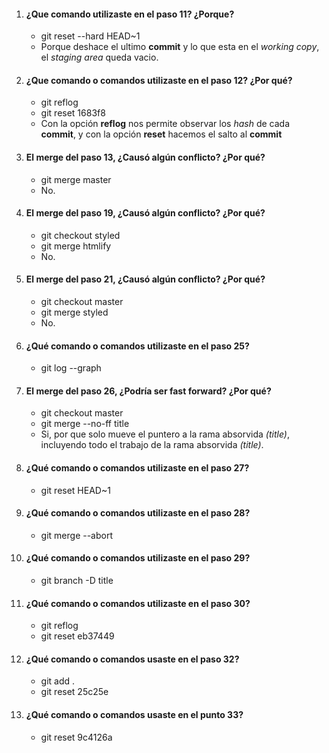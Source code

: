 1.  #### ¿Que comando utilizaste en el paso 11? ¿Porque?
	- git reset --hard HEAD~1
	- Porque deshace el ultimo **commit** y lo que esta en el *working copy*, el *staging area* queda vacio.

2. #### ¿Que comando o comandos utilizaste en el paso 12? ¿Por qué?
	- git reflog
	- git reset 1683f8
	- Con la opción **reflog** nos permite observar los *hash* de cada **commit**, y  con la opción **reset** hacemos el salto al **commit**

3. #### El merge del paso 13, ¿Causó algún conflicto? ¿Por qué?
	- git merge master 
	- No.

4. #### El merge del paso 19, ¿Causó algún conflicto? ¿Por qué? 
	- git checkout styled 
	- git merge htmlify
	- No.
	   
5. #### El merge del paso 21, ¿Causó algún conflicto? ¿Por qué?
	- git checkout master
	- git merge styled
	- No.

6. #### ¿Qué comando o comandos utilizaste en el paso 25?
	- git log --graph

7. #### El merge del paso 26, ¿Podría ser fast forward? ¿Por qué?
	- git checkout master
	- git merge --no-ff title
	- Si, por que solo mueve el puntero a la rama absorvida *(title)*, incluyendo todo el trabajo de la rama absorvida *(title)*.

8. #### ¿Qué comando o comandos utilizaste en el paso 27?
	- git reset HEAD~1

9. #### ¿Qué comando o comandos utilizaste en el paso 28? 
  	- git merge --abort

10. #### ¿Qué comando o comandos utilizaste en el paso 29? 
	- git branch -D title

11. #### ¿Qué comando o comandos utilizaste en el paso 30? 
	- git reflog
	-  git reset eb37449

12. #### ¿Qué comando o comandos usaste en el paso 32?
	- git add .
	- git reset 25c25e

13. #### ¿Qué comando o comandos usaste en el punto 33?
	- git reset 9c4126a